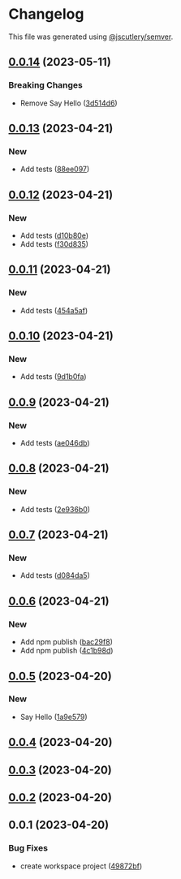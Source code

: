 # Changelog

This file was generated using [@jscutlery/semver](https://github.com/jscutlery/semver).

## [0.0.14](https://github.com/jerrywithaz/monorepo-nx/compare/v0.0.13...v0.0.14) (2023-05-11)


### Breaking Changes

* Remove Say Hello ([3d514d6](https://github.com/jerrywithaz/monorepo-nx/commit/3d514d676eceb4e64cb6e14ec44b317d0c2b8cbb))

## [0.0.13](https://github.com/jerrywithaz/monorepo-nx/compare/v0.0.12...v0.0.13) (2023-04-21)


### New

* Add tests ([88ee097](https://github.com/jerrywithaz/monorepo-nx/commit/88ee097d2251c3b9d90f427d7dd1fd7fef259b17))

## [0.0.12](https://github.com/jerrywithaz/monorepo-nx/compare/v0.0.11...v0.0.12) (2023-04-21)


### New

* Add tests ([d10b80e](https://github.com/jerrywithaz/monorepo-nx/commit/d10b80ef700ba3996fead3abd3bf68605cf02af3))
* Add tests ([f30d835](https://github.com/jerrywithaz/monorepo-nx/commit/f30d8352437e41336d615b803146867f842fd1c5))

## [0.0.11](https://github.com/jerrywithaz/monorepo-nx/compare/v0.0.10...v0.0.11) (2023-04-21)


### New

* Add tests ([454a5af](https://github.com/jerrywithaz/monorepo-nx/commit/454a5af8e91f6830acdff5451dbbd1184c503b9e))

## [0.0.10](https://github.com/jerrywithaz/monorepo-nx/compare/v0.0.9...v0.0.10) (2023-04-21)


### New

* Add tests ([9d1b0fa](https://github.com/jerrywithaz/monorepo-nx/commit/9d1b0fa01399b1dc8554c36aa50254ae6245d0ab))

## [0.0.9](https://github.com/jerrywithaz/monorepo-nx/compare/v0.0.8...v0.0.9) (2023-04-21)


### New

* Add tests ([ae046db](https://github.com/jerrywithaz/monorepo-nx/commit/ae046db0bc965f1b0e0245a70f71e656a5e07d2a))

## [0.0.8](https://github.com/jerrywithaz/monorepo-nx/compare/v0.0.7...v0.0.8) (2023-04-21)


### New

* Add tests ([2e936b0](https://github.com/jerrywithaz/monorepo-nx/commit/2e936b0926556b288cee60129bfe5609025ea801))

## [0.0.7](https://github.com/jerrywithaz/monorepo-nx/compare/v0.0.6...v0.0.7) (2023-04-21)


### New

* Add tests ([d084da5](https://github.com/jerrywithaz/monorepo-nx/commit/d084da59cfc4aa25206b7c10126985196a9ef413))

## [0.0.6](https://github.com/jerrywithaz/monorepo-nx/compare/v0.0.5...v0.0.6) (2023-04-21)


### New

* Add npm publish ([bac29f8](https://github.com/jerrywithaz/monorepo-nx/commit/bac29f8570a31725d0a4ecc9e1727aba5412a16b))
* Add npm publish ([4c1b98d](https://github.com/jerrywithaz/monorepo-nx/commit/4c1b98dcec0aa570607c8ca89bec309fef78beda))

## [0.0.5](https://github.com/jerrywithaz/monorepo-nx/compare/v0.0.4...v0.0.5) (2023-04-20)


### New

* Say Hello ([1a9e579](https://github.com/jerrywithaz/monorepo-nx/commit/1a9e579a22564ecba06bb69172da2f693c85f3ce))

## [0.0.4](https://github.com/jerrywithaz/monorepo-nx/compare/v0.0.3...v0.0.4) (2023-04-20)

## [0.0.3](https://github.com/jerrywithaz/monorepo-nx/compare/v0.0.2...v0.0.3) (2023-04-20)

## [0.0.2](https://github.com/jerrywithaz/monorepo-nx/compare/v0.0.1...v0.0.2) (2023-04-20)

## 0.0.1 (2023-04-20)


### Bug Fixes

* create workspace project ([49872bf](https://github.com/jerrywithaz/monorepo-nx/commit/49872bf904e825f7eb7a1319c19bd14e9087ab3c))
